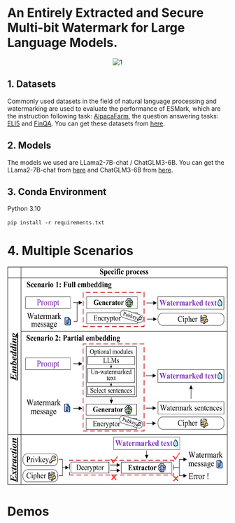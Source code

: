# An Entirely Extracted and Secure Multi-bit Watermark for Large Language Models.
<div style="text-align: center;">
<img src="./Figures/fig1.png" alt="1" title="1" width="800" height="250">
</div>


## 1. Datasets
Commonly used datasets in the field of natural language processing and watermarking are used to evaluate the performance of ESMark, which are the instruction following task: [AlpacaFarm](https://github.com/tatsu-lab/alpaca_farm), the question answering tasks: [ELI5](https://github.com/facebookresearch/ELI5) and [FinQA](https://sites.google.com/view/fiqa/home). You can get these datasets from [here](https://github.com/THU-KEG/WaterBench/tree/main/data/WaterBench).


## 2. Models
The models we used are LLama2-7B-chat / ChatGLM3-6B. You can get the LLama2-7B-chat from [here](https://huggingface.co/meta-llama/Llama-2-7b-chat-hf) and ChatGLM3-6B from [here](https://huggingface.co/THUDM/chatglm3-6b).


## 3. Conda Environment
Python 3.10

`pip install -r requirements.txt`


# 4. Multiple Scenarios
<div style="text-align: center;">
<img src="./Figures/fig2.png" alt="1" title="1" width="600" height="500">
</div>


# Demos



